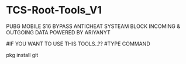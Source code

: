 # TCS-Root-Tools_V1

PUBG MOBILE S16 BYPASS ANTICHEAT SYSTEAM
BLOCK INCOMING & OUTGOING DATA
POWERED BY ARIYANYT

#IF YOU WANT TO USE THIS TOOLS..??
#TYPE COMMAND

pkg install git
